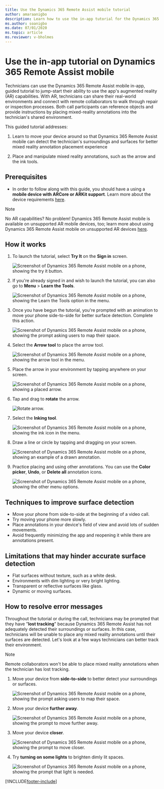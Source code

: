 ```yaml
---
title: Use the Dynamics 365 Remote Assist mobile tutorial
author: amaraanigbo
description: Learn how to use the in-app tutorial for the Dynamics 365 Remote Assist mobile app.
ms.author: soanigbo
ms.date: 07/01/2020
ms.topic: article
ms.reviewer: v-bholmes
---
```


# Use the in-app tutorial on Dynamics 365 Remote Assist mobile

Technicians can use the Dynamics 365 Remote Assist mobile in-app, guided tutorial to jump-start their ability to use the app's augmented reality (AR) capabilities. With AR, technicians can share their real-world environments and connect with remote collaborators to walk through repair or inspection processes. Both call participants can reference objects and provide instructions by placing mixed-reality annotations into the technician's shared environment.

This guided tutorial addresses:

1. Learn to move your device around so that Dynamics 365 Remote Assist mobile can detect the technician's surroundings and surfaces for better mixed reality annotation placement experience

2. Place and manipulate mixed reality annotations, such as the arrow and the ink tools.

## Prerequisites

- In order to follow along with this guide, you should have a using a **mobile device with ARCore or ARKit support**. Learn more about the device requirements [here](../requirements.md).

>[!Note]
> No AR capabilities? No problem! Dynamics 365 Remote Assist mobile is available on unsupported AR mobile devices, too; learn more about using Dynamics 365 Remote Assist mobile on unsupported AR devices [here](./calls-using-devices-without-ar.md).

## How it works

1. To launch the tutorial, select **Try It** on the **Sign in** screen.

    ![Screenshot of Dynamics 365 Remote Assist mobile on a phone, showing the try it button.](./media/13.png "Try It")

2. If you're already signed in and wish to launch the tutorial, you can also go to **Menu** > **Learn the Tools**. 

    ![Screenshot of Dynamics 365 Remote Assist mobile on a phone, showing the Learn the Tools option in the menu.](./media/14b.png "Try Tools")

3. Once you have begun the tutorial, you're prompted with an animation to move your phone side-to-side for better surface detection. Complete this action. 

    ![Screenshot of Dynamics 365 Remote Assist mobile on a phone, showing the prompt asking users to map their space.](./media/15.png "Map Space")

4. Select the **Arrow tool** to place the arrow tool.

    ![Screenshot of Dynamics 365 Remote Assist mobile on a phone, showing the arrow tool in the menu.](./media/16.png "Select Arrow")

5. Place the arrow in your environment by tapping anywhere on your screen. 

    ![Screenshot of Dynamics 365 Remote Assist mobile on a phone, showing a placed arrow.](./media/17a.png "Place Arrow")

6. Tap and drag to **rotate** the arrow. 

    ![Rotate arrow.](./media/04.05-oobe.png)

7. Select the **Inking tool**.

    ![Screenshot of Dynamics 365 Remote Assist mobile on a phone, showing the ink icon in the menu.](./media/18.png "Select Ink")

8. Draw a line or circle by tapping and dragging on your screen. 

    ![Screenshot of Dynamics 365 Remote Assist mobile on a phone, showing an example of a drawn annotation.](./media/19b.png "Draw")

9. Practice placing and using other annotations. You can use the **Color picker**, **Undo**, or **Delete all** annotation icons. 

    ![Screenshot of Dynamics 365 Remote Assist mobile on a phone, showing the other menu options.](./media/20a.png "Other")

## Techniques to improve surface detection

- Move your phone from side-to-side at the beginning of a video call.
- Try moving your phone more slowly.
- Place annotations in your device's field of view and avoid lots of sudden movements.
- Avoid frequently minimizing the app and reopening it while there are annotations present.

## Limitations that may hinder accurate surface detection

- Flat surfaces without texture, such as a white desk.
- Environments with dim lighting or very bright lighting.
- Transparent or reflective surfaces like glass.
- Dynamic or moving surfaces.

## How to resolve error messages

Throughout the tutorial or during the call, technicians may be prompted that they have "**lost tracking**" because Dynamics 365 Remote Assist has not adequately detected their surroundings or surfaces. In this case, technicians will be unable to place any mixed reality annotations until their surfaces are detected. Let's look at a few ways technicians can better track their environment.

> [!NOTE]
> Remote collaborators won't be able to place mixed reality annotations when the technician has lost tracking.

1. Move your device from **side-to-side** to better detect your surroundings or surfaces.

    ![Screenshot of Dynamics 365 Remote Assist mobile on a phone, showing the prompt asking users to map their space.](./media/15.png "Map Space")

2. Move your device **further away**.

    ![Screenshot of Dynamics 365 Remote Assist mobile on a phone, showing the prompt to move further away.](./media/22.png "Far Away")

3. Move your device **closer**.

    ![Screenshot of Dynamics 365 Remote Assist mobile on a phone, showing the prompt to move closer.](./media/23.png "Closer")

4. Try **turning on some lights** to brighten dimly lit spaces.

    ![Screenshot of Dynamics 365 Remote Assist mobile on a phone, showing the prompt that light is needed.](./media/24.png "More light needed")


[!INCLUDE[footer-include](../../includes/footer-banner.md)]
